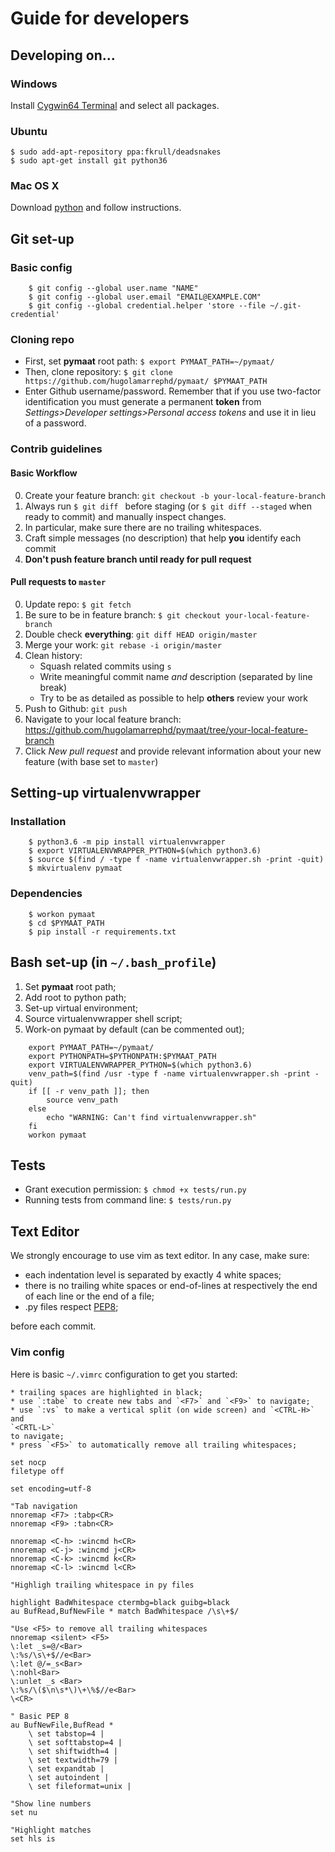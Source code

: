 # Guide for developers
## Developing on...
### Windows
Install [Cygwin64 Terminal](https://cygwin.com/install.html) and select all packages.

### Ubuntu
    $ sudo add-apt-repository ppa:fkrull/deadsnakes
    $ sudo apt-get install git python36

### Mac OS X
Download [python](https://www.python.org/ftp/python/3.6.3/python-3.6.3-macosx10.6.pkg) and follow instructions.

## Git set-up
### Basic config
```
    $ git config --global user.name "NAME"
    $ git config --global user.email "EMAIL@EXAMPLE.COM"
    $ git config --global credential.helper 'store --file ~/.git-credential'
```
### Cloning repo
* First, set **pymaat** root path:
    `$ export PYMAAT_PATH=~/pymaat/`
* Then, clone repository:
    `$ git clone https://github.com/hugolamarrephd/pymaat/ $PYMAAT_PATH`
* Enter Github username/password. Remember that if you use two-factor identification you must
generate a permanent **token** from *Settings>Developer settings>Personal access tokens* and use it in lieu of a password.

### Contrib guidelines
#### Basic Workflow
0. Create your feature branch: `git checkout -b your-local-feature-branch`
1. Always run `$ git diff ` before staging (or `$ git diff --staged` when ready to commit) and manually inspect changes.
2. In particular, make sure there are no trailing whitespaces.
3. Craft simple messages (no description) that help **you** identify each commit
4. **Don't push feature branch until ready for pull request**
#### Pull requests to `master`
0. Update repo: `$ git fetch`
1. Be sure to be in feature branch: `$ git checkout your-local-feature-branch`
2. Double check **everything**: `git diff HEAD origin/master`
3. Merge your work: `git rebase -i origin/master`
4. Clean history:
    * Squash related commits using `s`
    * Write meaningful commit name *and* description (separated by line
     break)
    * Try to be as detailed as possible to help **others** review your work
4. Push to Github: `git push`
5. Navigate to your local feature branch:
https://github.com/hugolamarrephd/pymaat/tree/your-local-feature-branch
6. Click *New pull request* and provide relevant information about your new
 feature (with base set to `master`)

## Setting-up virtualenvwrapper
### Installation
```
    $ python3.6 -m pip install virtualenvwrapper
    $ export VIRTUALENVWRAPPER_PYTHON=$(which python3.6)
    $ source $(find / -type f -name virtualenvwrapper.sh -print -quit)
    $ mkvirtualenv pymaat
```
### Dependencies
```
    $ workon pymaat
    $ cd $PYMAAT_PATH
    $ pip install -r requirements.txt
```
## Bash set-up (in `~/.bash_profile`)
1. Set **pymaat** root path;
2. Add root to python path;
3. Set-up virtual environment;
4. Source virtualenvwrapper shell script;
5. Work-on pymaat by default (can be commented out);
```
    export PYMAAT_PATH=~/pymaat/
    export PYTHONPATH=$PYTHONPATH:$PYMAAT_PATH
    export VIRTUALENVWRAPPER_PYTHON=$(which python3.6)
    venv_path=$(find /usr -type f -name virtualenvwrapper.sh -print -quit)
    if [[ -r venv_path ]]; then
        source venv_path
    else
        echo "WARNING: Can't find virtualenvwrapper.sh"
    fi
    workon pymaat
```
## Tests
* Grant execution permission:
    `$ chmod +x tests/run.py`
* Running tests from command line:
    `$ tests/run.py`

## Text Editor
We strongly encourage to use vim as text editor. In any case, make sure:

* each indentation level is separated by exactly 4 white spaces;
* there is no trailing white spaces or end-of-lines at respectively the end of each line or the end of a file;
* .py files respect [PEP8](https://www.python.org/dev/peps/pep-0008/);

before each commit.

### Vim config
Here is basic `~/.vimrc` configuration to get you started:

    * trailing spaces are highlighted in black;
    * use `:tabe` to create new tabs and `<F7>` and `<F9>` to navigate;
    * use `:vs` to make a vertical split (on wide screen) and `<CTRL-H>` and
    `<CRTL-L>`
    to navigate;
    * press `<F5>` to automatically remove all trailing whitespaces;

```
set nocp
filetype off

set encoding=utf-8

"Tab navigation
nnoremap <F7> :tabp<CR>
nnoremap <F9> :tabn<CR>

nnoremap <C-h> :wincmd h<CR>
nnoremap <C-j> :wincmd j<CR>
nnoremap <C-k> :wincmd k<CR>
nnoremap <C-l> :wincmd l<CR>

"Highligh trailing whitespace in py files

highlight BadWhitespace ctermbg=black guibg=black
au BufRead,BufNewFile * match BadWhitespace /\s\+$/

"Use <F5> to remove all trailing whitespaces
nnoremap <silent> <F5>
\:let _s=@/<Bar>
\:%s/\s\+$//e<Bar>
\:let @/=_s<Bar>
\:nohl<Bar>
\:unlet _s <Bar>
\:%s/\($\n\s*\)\+\%$//e<Bar>
\<CR>

" Basic PEP 8
au BufNewFile,BufRead *
    \ set tabstop=4 |
    \ set softtabstop=4 |
    \ set shiftwidth=4 |
    \ set textwidth=79 |
    \ set expandtab |
    \ set autoindent |
    \ set fileformat=unix |

"Show line numbers
set nu

"Highlight matches
set hls is
```
